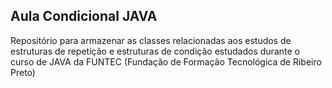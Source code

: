 ## Aula Condicional JAVA

Repositório para armazenar as classes relacionadas aos estudos de estruturas de repetição e estruturas de condição estudados durante o curso de JAVA da FUNTEC (Fundação de Formação Tecnológica de Ribeiro Preto)
